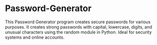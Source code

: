 # Password-Generator
This Password Generator program creates secure passwords for various purposes. It creates strong passwords with capital, lowercase, digits, and unusual characters using the random module in Python. Ideal for security systems and online accounts.
